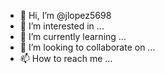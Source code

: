 - 👋 Hi, I’m @jlopez5698
- 👀 I’m interested in ...
- 🌱 I’m currently learning ...
- 💞️ I’m looking to collaborate on ...
- 📫 How to reach me ...

<!---
jlopez5698/jlopez5698 is a ✨ special ✨ repository because its `README.md` (this file) appears on your GitHub profile.
You can click the Preview link to take a look at your ch
